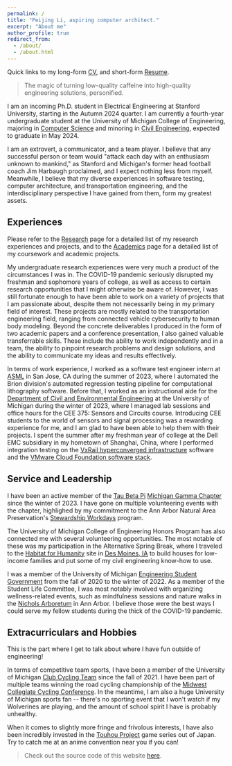```yaml
---
permalink: /
title: "Peijing Li, aspiring computer architect."
excerpt: "About me"
author_profile: true
redirect_from: 
  - /about/
  - /about.html
---
```


Quick links to my long-form [CV](https://web.stanford.edu/~peli/files/CV.pdf), and short-form [Resume](https://web.stanford.edu/~peli/files/Resume.pdf).

> The magic of turning low-quality caffeine into high-quality engineering solutions, personified.

I am an incoming Ph.D. student in Electrical Engineering at Stanford University, starting in the Autumn 2024 quarter.
I am currently a fourth-year undergraduate student at the University of Michigan College of Engineering, 
majoring in [Computer Science](https://cse.engin.umich.edu) and minoring in [Civil Engineering](https://cee.engin.umich.edu),
expected to graduate in May 2024.

I am an extrovert, a communicator, and a team player.
I believe that any successful person or team would "attack each day with an enthusiasm unknown to mankind," as Stanford and Michigan's former head football coach Jim Harbaugh proclaimed, and I expect nothing less from myself.
Meanwhile, I believe that my diverse experiences in software testing, computer architecture, and transportation engineering, and the interdisciplinary perspective I have gained from them, form my greatest assets.

## Experiences

Please refer to the [Research](https://web.stanford.edu/~peli/research/) page for a detailed list of my research experiences and projects, and to the [Academics](https://web.stanford.edu/~peli/academics/) page for a detailed list of my coursework and academic projects.

My undergraduate research experiences were very much a product of the circumstances I was in.
The COVID-19 pandemic seriously disrupted my freshman and sophomore years of college, as well as access to certain research opportunities that I might otherwise be aware of.
However, I was still fortunate enough to have been able to work on a variety of projects that I am passionate about, despite them not necessarily being in my primary field of interest.
These projects are mostly related to the transportation engineering field, ranging from connected vehicle cybersecurity to human body modeling.
Beyond the concrete deliverables I produced in the form of two academic papers and a conference presentation, I also gained valuable transferrable skills.
These include the ability to work independently and in a team, the ability to pinpoint research problems and design solutions, and the ability to communicate my ideas and results effectively.

In terms of work experience, I worked as a software test engineer intern at [ASML](https://www.asml.com/en) in San Jose, CA during the summer of 2023, where I automated the Brion division's automated regression testing pipeline for computational lithography software.
Before that, I worked as an instructional aide for the [Department of Civil and Environmental Engineering](https://cee.engin.umich.edu) at the University of Michigan during the winter of 2023, where I managed lab sessions and office hours for the CEE 375: Sensors and Circuits course.
Introducing CEE students to the world of sensors and signal processing was a rewarding experience for me, and I am glad to have been able to help them with their projects.
I spent the summer after my freshman year of college at the Dell EMC subsidiary in my hometown of Shanghai, China, where I performed integration testing on the [VxRail hyperconverged infrastructure](https://www.dell.com/en-us/dt/converged-infrastructure/vxrail/index.htm) software and the [VMware Cloud Foundation software stack](https://www.vmware.com/products/cloud-foundation.html).

<!-- ## Academic Interest Narrative

I have chosen the career path of an engineer -- or more specifically, a computer architect -- because of my passion for technology, as well as my desire to share that passion with others.
I want to create the next generation of computer systems that will put the brilliance of modern software to its full potential, as well as bring the power of computing to the masses.
In the meantime, my other ambition is to create a world where computer architecture is accessible to all, as much as software development is today.
I believe that the path to get there is through more efficient and more accessible high-level synthesis tools to lower time and monetary costs for designing new domain-specific hardware accelerators.

I am also practically the only person I know among my peers combining a Computer Science major with a Civil Engineering minor. 
I wish to go above and beyond what's required for a computer science degree and want to venture deeper into the interdisciplinary application of computing.
I believe that transportation and infrastructure are two such places where computer technologies can make an impact. 
In particular, I believe that if I can put more efficient, reliable, and secure computer systems on the road, I can make a difference by enabling each entity in the transportation system to make use of ever more complex and accurate data and algorithms to make better decisions. -->

## Service and Leadership

I have been an active member of the [Tau Beta Pi](https://www.tbp.org/home.cfm) [Michigan Gamma Chapter](https://tbp.engin.umich.edu) since the winter of 2023.
I have gone on multiple volunteering events with the chapter, highlighed by my commitment to the Ann Arbor Natural Area Preservation's [Stewardship Workdays](https://www.a2gov.org/departments/Parks-Recreation/NAP/volunteering/Pages/StewardshipWorkdays.aspx) program.

The University of Michigan College of Engineering Honors Program has also connected me with several volunteering opportunities.
The most notable of these was my participation in the Alternative Spring Break, where I traveled to the [Habitat for Humanity](https://www.habitat.org) site in [Des Moines, IA](https://gdmhabitat.org) to build houses for low-income families and put some of my civil engineering know-how to use.

I was a member of the University of Michigan [Engineering Student Government](https://esg.engin.umich.edu) from the fall of 2020 to the winter of 2022.
As a member of the Student Life Committee, I was most notably involved with organizing wellness-related events, such as mindfulness sessions and nature walks in the [Nichols Arboretum](https://mbgna.umich.edu/nichols-arboretum/) in Ann Arbor.
I believe those were the best ways I could serve my fellow students during the thick of the COVID-19 pandemic.

## Extracurriculars and Hobbies

This is the part where I get to talk about where I have fun outside of engineering!

In terms of competitive team sports, I have been a member of the University of Michigan [Club Cycling Team](https://www.umcycling.org) since the fall of 2021.
I have been part of multiple teams winning the road cycling championship of the [Midwest Collegiate Cycling Conference](https://www.mwccc.org).
In the meantime, I am also a huge University of Michigan sports fan -- there's no sporting event that I won't watch if my Wolverines are playing, and the amount of school spirit I have is probably unhealthy.

When it comes to slightly more fringe and frivolous interests, I have also been incredibly invested in the [Touhou Project](https://en.touhouwiki.net/wiki/Touhou_Wiki) game series out of Japan.
Try to catch me at an anime convention near you if you can!

> Check out the source code of this website [here](https://github.com/peijli/peijli.github.io).
